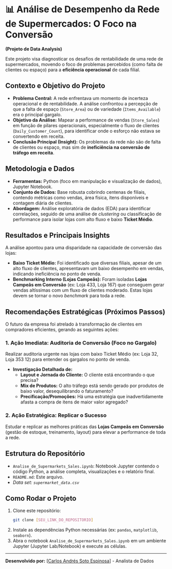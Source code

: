# 📊 Análise de Desempenho da Rede de Supermercados: O Foco na Conversão

**(Projeto de Data Analysis)**

Este projeto visa diagnosticar os desafios de rentabilidade de uma rede de supermercados, movendo o foco de problemas percebidos (como falta de clientes ou espaço) para a **eficiência operacional** de cada filial.

## Contexto e Objetivo do Projeto

  * **Problema Central:** A rede enfrentava um momento de incerteza operacional e de rentabilidade. A análise confrontou a percepção de que a falta de espaço (`Store_Area`) ou de variedade (`Items_Available`) era o principal gargalo.
  * **Objetivo da Análise:** Mapear a performance de vendas (`Store_Sales`) em função de pilares operacionais, especialmente o fluxo de clientes (`Daily_Customer_Count`), para identificar onde o esforço não estava se convertendo em receita.
  * **Conclusão Principal (Insight):** Os problemas da rede não são de falta de clientes ou espaço, mas sim de **ineficiência na conversão de tráfego em receita**.

## Metodologia e Dados

  * **Ferramentas:** Python (foco em manipulação e visualização de dados), Jupyter Notebook.
  * **Conjunto de Dados:** Base robusta cobrindo centenas de filiais, contendo métricas como vendas, área física, itens disponíveis e contagem diária de clientes.
  * **Abordagem:** Análise exploratória de dados (EDA) para identificar correlações, seguido de uma análise de *clustering* ou classificação de performance para isolar lojas com alto fluxo e baixo **Ticket Médio**.

## Resultados e Principais Insights

A análise apontou para uma disparidade na capacidade de conversão das lojas:

  * **Baixo Ticket Médio:** Foi identificado que diversas filiais, apesar de um alto fluxo de clientes, apresentavam um baixo desempenho em vendas, indicando ineficiência no ponto de venda.
  * **Benchmarking Interno (Lojas Campeãs):** Foram isoladas **Lojas Campeãs em Conversão** (ex: Loja 433, Loja 167) que conseguem gerar vendas altíssimas com um fluxo de clientes moderado. Estas lojas devem se tornar o novo *benchmark* para toda a rede.

## Recomendações Estratégicas (Próximos Passos)

O futuro da empresa foi atrelado à transformação de clientes em compradores eficientes, gerando as seguintes ações:

### 1\. Ação Imediata: Auditoria de Conversão (Foco no Gargalo)

Realizar auditoria urgente nas lojas com baixo Ticket Médio (ex: Loja 32, Loja 353 12) para entender os gargalos no ponto de venda.

  * **Investigação Detalhada de:**
      * **Layout e Jornada do Cliente:** O cliente está encontrando o que precisa?
      * **Mix de Produtos:** O alto tráfego está sendo gerado por produtos de baixo valor, desequilibrando o faturamento?
      * **Precificação/Promoções:** Há uma estratégia que inadvertidamente afasta a compra de itens de maior valor agregado?

### 2\. Ação Estratégica: Replicar o Sucesso

Estudar e replicar as melhores práticas das **Lojas Campeãs em Conversão** (gestão de estoque, treinamento, layout) para elevar a performance de toda a rede.

## Estrutura do Repositório

  * `Analise_de_Supermarkets_Sales.ipynb`: Notebook Jupyter contendo o código Python, a análise completa, visualizações e o relatório final.
  * `README.md`: Este arquivo.
  * *Data set: `supermarket_data.csv`*

## Como Rodar o Projeto

1.  Clone este repositório:
    ```bash
    git clone [SEU_LINK_DO_REPOSITORIO]
    ```
2.  Instale as dependências Python necessárias (ex: `pandas`, `matplotlib`, `seaborn`).
3.  Abra o notebook `Analise_de_Supermarkets_Sales.ipynb` em um ambiente Jupyter (Jupyter Lab/Notebook) e execute as células.

-----

**Desenvolvido por:** [[Carlos Andrés Soto Espinosa](https://github.com/AndresEspinosa307)] - Analista de Dados

